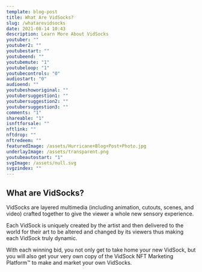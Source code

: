 ```yaml
---
template: blog-post
title: What Are VidSocks?
slug: /whatarevidsocks
date: 2021-08-14 10:43
description: Learn More About VidSocks
youtuber: ""
youtuber2: ""
youtubestart: ""
youtubeend: ""
youtubemute: "1"
youtubeloop: "1"
youtubecontrols: "0"
audiostart: "0"
audioend: ""
youtubeshoworiginal: ""
youtubersuggestion1: ""
youtubersuggestion2: ""
youtubersuggestion3: ""
comments: "1"
shareable: "1"
isnftforsale: ""
nftlink: ""
nftdrop: ""
nftredeem: ""
featuredImage: /assets/Hurricane+Blog+Post+Photo.jpg
underlayImage: /assets/transparent.png
youtubeautostart: "1"
svgImage: /assets/null.svg
svgzindex: ""
---
```

<h2 style="font-size:150%">What are VidSocks?</h2>
VidSocks are layered multimedia (including animation, cutouts, scenes, and video) crafted together to give the viewer a whole new sensory experience.

Each VidSock is uniquely created by the artist and then delivered to the world for their art to be altered and changed by its viewers thus making each VidSock truly dynamic.

With each winning bid, you not only get to take home your new VidSock, but you will also get your very own copy of the VidSock NFT Marketing Platform™ to make and market your own VidSocks.